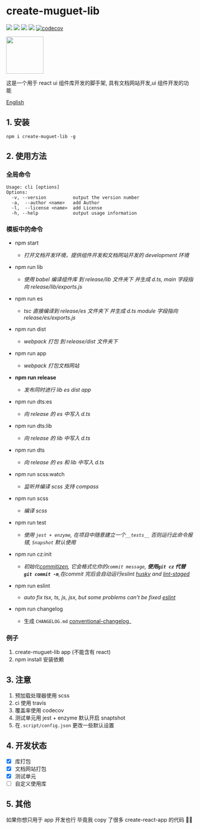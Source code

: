 # create-muguet-lib

![](https://travis-ci.com/sewerganger/create-muguet-lib.svg?branch=master)
![](https://img.shields.io/github/languages/top/sewerganger/create-muguet-lib)
![](https://img.shields.io/github/package-json/v/sewerganger/create-muguet-lib/master)
![](https://img.shields.io/github/license/sewerganger/create-muguet-lib)
[![codecov](https://codecov.io/gh/sewerganger/create-muguet-lib/branch/master/graph/badge.svg)](https://codecov.io/gh/sewerganger/create-muguet-lib)

<img src="https://raw.githubusercontent.com/sewerganger/create-muguet-lib/master/doc/logo.jpg" width="100px"/>

这是一个用于 react ui 组件库开发的脚手架, 具有文档网站开发,ui 组件开发的功能

[English](https://github.com/sewerganger/create-muguet-lib/blob/master/README.md)

## 1. 安装

`npm i create-muguet-lib -g`

## 2. 使用方法

### 全局命令

```shell
Usage: cli [options]
Options:
  -v, --version          output the version number
  -a,  --author <name>   add Author
  -l,  --license <name>  add License
  -h, --help             output usage information
```

### 模板中的命令

- npm start

  - _打开文档开发环境，提供组件开发和文档网站开发的 development 环境_

- npm run lib

  - _使用 babel 编译组件库 到 release/lib 文件夹下 并生成 d.ts, main 字段指向 release/lib/exports.js_

- npm run es

  - _tsc 直接编译到 release/es 文件夹下 并生成 d.ts module 字段指向 release/es/exports.js_

- npm run dist

  - _webpack 打包 到 release/dist 文件夹下_

- npm run app

  - _webpack 打包文档网站_

- **npm run release**

  - _发布同时进行 lib es dist app_

- npm run dts:es

  - _向 release 的 es 中写入 d.ts_

- npm run dts:lib

  - _向 release 的 lib 中写入 d.ts_

- npm run dts

  - _向 release 的 es 和 lib 中写入 d.ts_

- npm run scss:watch

  - _监听并编译 scss 支持 compass_

- npm run scss
  - _编译 scss_

- npm run test
  - _使用 `jest + enzyme`,  在项目中随意建立一个`__tests__` 否则运行此命令报错, `Snapshot` 默认使用_

- npm run cz:init
  - _初始化[commitizen](https://www.npmjs.com/package/commitizen), 它会格式化你的`commit message`, **使用`git cz` 代替 `git commit -m`**,在commit 完后会自动运行eslint [husky](https://www.npmjs.com/package/husky) and [lint-staged](https://www.npmjs.com/package/lint-staged)_

- npm run eslint
  - _auto fix tsx, ts, js, jsx, but some problems can't be fixed [eslint](https://cn.eslint.org/docs/user-guide/command-line-interface)_

- npm run changelog
  - 生成 `CHANGELOG.md` [conventional-changelog](https://github.com/conventional-changelog/conventional-changelog)_


### 例子

1. create-muguet-lib app (不能含有 react)
2. npm install 安装依赖

## 3. 注意

1. 预加载处理器使用 scss
2. ci 使用 travis
3. 覆盖率使用 codecov
4. 测试单元用 jest + enzyme 默认开启 snaptshot
5. 在`.script/config.json` 更改一些默认设置

## 4. 开发状态

- [x] 库打包
- [x] 文档网站打包
- [x] 测试单元
- [ ] 自定义使用库

## 5. 其他

如果你想只用于 app 开发也行 毕竟我 copy 了很多 create-react-app 的代码 🤭🤭
